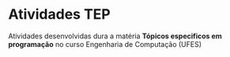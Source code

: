 # Atividades TEP
Atividades desenvolvidas dura a matéria **Tópicos especificos em programação** no curso Engenharia de Computação (UFES)
